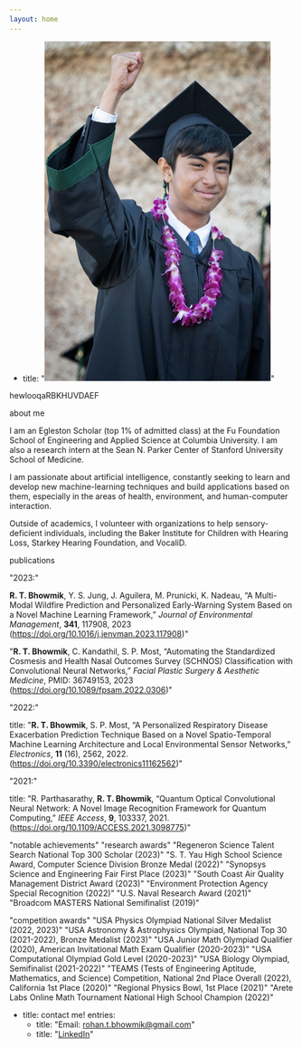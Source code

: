 ```yaml
---
layout: home
---
```


  - title: "<img src='/assets/img/rohan.jpg' width="400">"


hewlooqaRBKHUVDAEF

about me

I am an Egleston Scholar (top 1% of admitted class) at the Fu Foundation School of Engineering and Applied Science at Columbia University. I am also a research intern at the Sean N. Parker Center of Stanford University School of Medicine.

I am passionate about artificial intelligence, constantly seeking to learn and develop new machine-learning techniques and build applications based on them, especially in the areas of health, environment, and human-computer interaction.

Outside of academics, I volunteer with organizations to help sensory-deficient individuals, including the Baker Institute for Children with Hearing Loss, Starkey Hearing Foundation, and VocaliD.
  
publications

"2023:"

<b>R. T. Bhowmik</b>, Y. S. Jung, J. Aguilera, M. Prunicki, K. Nadeau, “A Multi-Modal Wildfire Prediction and Personalized Early-Warning System Based on a Novel Machine Learning Framework,” <i>Journal of Environmental Management</i>, <b>341</b>, 117908, 2023 (<a target=”_blank” href='https://doi.org/10.1016/j.jenvman.2023.117908'>https://doi.org/10.1016/j.jenvman.2023.117908</a>)"

"<b>R. T. Bhowmik</b>, C. Kandathil, S. P. Most, “Automating the Standardized Cosmesis and Health Nasal Outcomes Survey (SCHNOS) Classification with Convolutional Neural Networks,” <i>Facial Plastic Surgery & Aesthetic Medicine</i>, PMID: 36749153, 2023 (<a target=”_blank” href='https://doi.org/10.1089/fpsam.2022.0306'>https://doi.org/10.1089/fpsam.2022.0306</a>)"

"2022:"


title: "<b>R. T. Bhowmik</b>, S. P. Most, “A Personalized Respiratory Disease Exacerbation Prediction Technique Based on a Novel Spatio-Temporal Machine Learning Architecture and Local Environmental Sensor Networks,” <i>Electronics</i>, <b>11</b> (16), 2562, 2022. (<a target=”_blank” href='https://doi.org/10.3390/electronics11162562'>https://doi.org/10.3390/electronics11162562</a>)"

"2021:"

title: "R. Parthasarathy, <b>R. T. Bhowmik</b>, “Quantum Optical Convolutional Neural Network: A Novel Image Recognition Framework for Quantum Computing,” <i>IEEE Access</i>, <b>9</b>, 103337, 2021. (<a target=”_blank” href='https://doi.org/10.1109/ACCESS.2021.3098775'>https://doi.org/10.1109/ACCESS.2021.3098775</a>)"
    

"notable achievements"
"research awards"
"Regeneron Science Talent Search National Top 300 Scholar (2023)"
"S. T. Yau High School Science Award, Computer Science Division Bronze Medal (2022)"
"Synopsys Science and Engineering Fair First Place (2023)"
"South Coast Air Quality Management District Award (2023)"
"Environment Protection Agency Special Recognition (2022)"
"U.S. Naval Research Award (2021)"
"Broadcom MASTERS National Semifinalist (2019)"

"competition awards"
"USA Physics Olympiad National Silver Medalist (2022, 2023)"
"USA Astronomy & Astrophysics Olympiad, National Top 30 (2021-2022), Bronze Medalist (2023)"
"USA Junior Math Olympiad Qualifier (2020), American Invitational Math Exam Qualifier (2020-2023)"
"USA Computational Olympiad Gold Level (2020-2023)"
"USA Biology Olympiad, Semifinalist (2021-2022)"
"TEAMS (Tests of Engineering Aptitude, Mathematics, and Science) Competition, National 2nd Place Overall (2022), California 1st Place (2020)"
"Regional Physics Bowl, 1st Place (2021)"
"Arete Labs Online Math Tournament National High School Champion (2022)"
  
  - title: contact me!
    entries:
      - title: "Email: <a href='mailto:rohan.t.bhowmik@gmail.com'>rohan.t.bhowmik@gmail.com</a>"
      - title: "<a href='https://www.linkedin.com/in/rohan-tan-bhowmik-045911126'>LinkedIn</a>"